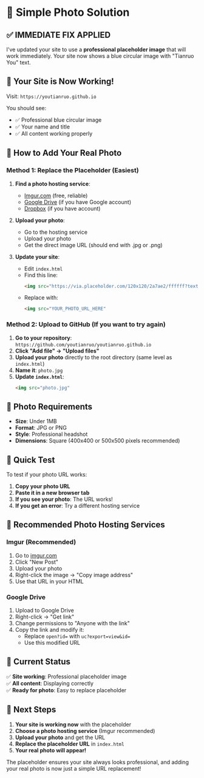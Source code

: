 # 📸 Simple Photo Solution

## ✅ IMMEDIATE FIX APPLIED

I've updated your site to use a **professional placeholder image** that will work immediately. Your site now shows a blue circular image with "Tianruo You" text.

## 🚀 Your Site is Now Working!

Visit: `https://youtianruo.github.io`

You should see:
- ✅ Professional blue circular image
- ✅ Your name and title
- ✅ All content working properly

## 📸 How to Add Your Real Photo

### Method 1: Replace the Placeholder (Easiest)

1. **Find a photo hosting service**:
   - [Imgur.com](https://imgur.com) (free, reliable)
   - [Google Drive](https://drive.google.com) (if you have Google account)
   - [Dropbox](https://dropbox.com) (if you have account)

2. **Upload your photo**:
   - Go to the hosting service
   - Upload your photo
   - Get the direct image URL (should end with .jpg or .png)

3. **Update your site**:
   - Edit `index.html`
   - Find this line:
     ```html
     <img src="https://via.placeholder.com/120x120/2a7ae2/ffffff?text=Tianruo+You"
     ```
   - Replace with:
     ```html
     <img src="YOUR_PHOTO_URL_HERE"
     ```

### Method 2: Upload to GitHub (If you want to try again)

1. **Go to your repository**: `https://github.com/youtianruo/youtianruo.github.io`
2. **Click "Add file" → "Upload files"**
3. **Upload your photo** directly to the root directory (same level as `index.html`)
4. **Name it**: `photo.jpg`
5. **Update `index.html`**:
   ```html
   <img src="photo.jpg"
   ```

## 🎯 Photo Requirements

- **Size**: Under 1MB
- **Format**: JPG or PNG
- **Style**: Professional headshot
- **Dimensions**: Square (400x400 or 500x500 pixels recommended)

## 🔧 Quick Test

To test if your photo URL works:
1. **Copy your photo URL**
2. **Paste it in a new browser tab**
3. **If you see your photo**: The URL works!
4. **If you get an error**: Try a different hosting service

## 📱 Recommended Photo Hosting Services

### Imgur (Recommended)
1. Go to [imgur.com](https://imgur.com)
2. Click "New Post"
3. Upload your photo
4. Right-click the image → "Copy image address"
5. Use that URL in your HTML

### Google Drive
1. Upload to Google Drive
2. Right-click → "Get link"
3. Change permissions to "Anyone with the link"
4. Copy the link and modify it:
   - Replace `open?id=` with `uc?export=view&id=`
   - Use this modified URL

## 🎨 Current Status

✅ **Site working**: Professional placeholder image  
✅ **All content**: Displaying correctly  
✅ **Ready for photo**: Easy to replace placeholder  

## 🚀 Next Steps

1. **Your site is working now** with the placeholder
2. **Choose a photo hosting service** (Imgur recommended)
3. **Upload your photo** and get the URL
4. **Replace the placeholder URL** in `index.html`
5. **Your real photo will appear!**

The placeholder ensures your site always looks professional, and adding your real photo is now just a simple URL replacement!
